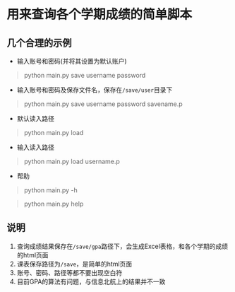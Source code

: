 # 用来查询各个学期成绩的简单脚本

## 几个合理的示例 ##


- 输入账号和密码(并将其设置为默认账户) 
> python main.py save username password

- 输入账号和密码及保存文件名，保存在`/save/user`目录下
> python main.py save username password savename.p

- 默认读入路径
> python main.py load


- 输入读入路径
> python main.py load username.p



- 帮助


> python main.py -h


> python main.py help



## 说明

1. 查询成绩结果保存在`/save/gpa`路径下，会生成Excel表格，和各个学期的成绩的html页面
2. 课表保存路径为`/save`，是简单的html页面
3. 账号、密码、路径等都不要出现空白符
4. 目前GPA的算法有问题，与信息北航上的结果并不一致

